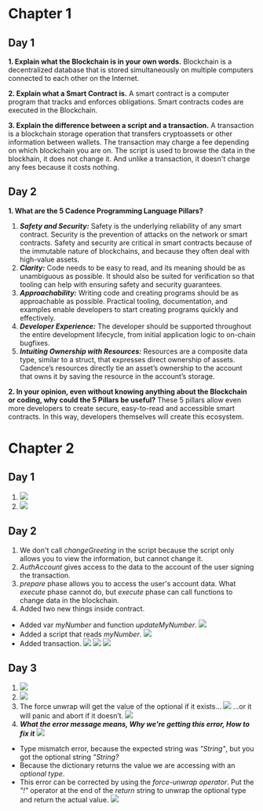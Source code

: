<h1>Chapter 1</h1>
<h2>Day 1</h2>

**1. Explain what the Blockchain is in your own words.**
	Blockchain is a decentralized database that is stored simultaneously on multiple computers connected to each other on the Internet.

**2. Explain what a Smart Contract is.**
	A smart contract is a computer program that tracks and enforces obligations. Smart contracts codes are executed in the Blockchain.
	
**3. Explain the difference between a script and a transaction.**
	A transaction is a blockchain storage operation that transfers cryptoassets or other information between wallets. The transaction may charge a fee depending on which blockchain you are on. 
	The script is used to browse the data in the blockhain, it does not change it. And unlike a transaction, it doesn't charge any fees because it costs nothing.

<h2>Day 2</h2>

**1. What are the 5 Cadence Programming Language Pillars?**
1. **_Safety and Security:_** Safety is the underlying reliability of any smart contract. Security is the prevention of attacks on the network or smart contracts. Safety and security are critical in smart contracts because of the immutable nature of blockchains, and because they often deal with high-value assets.
2.  **_Clarity:_** Code needs to be easy to read, and its meaning should be as unambiguous as possible. It should also be suited for verification so that tooling can help with ensuring safety and security guarantees. 
3. **_Approachability:_** Writing code and creating programs should be as approachable as possible. Practical tooling, documentation, and examples enable developers to start creating programs quickly and effectively.
4. **_Developer Experience:_** The developer should be supported throughout the entire development lifecycle, from initial application logic to on-chain bugfixes.
5. **_Intuiting Ownership with Resources:_** Resources are a composite data type, similar to a struct, that expresses direct ownership of assets. Cadence’s resources directly tie an asset’s ownership to the account that owns it by saving the resource in the account’s storage.

**2. In your opinion, even without knowing anything about the Blockchain or coding, why could the 5 Pillars be useful?**
These 5 pillars allow even more developers to create secure, easy-to-read and accessible smart contracts. In this way, developers themselves will create this ecosystem.

<h1>Chapter 2</h1>
<h2>Day 1</h2>

1. <img src="images\chapter_2\day_1\contract_JT.PNG"></img>
2. <img src="images\chapter_2\day_1\script.PNG"></img>

<h2>Day 2</h2>

1. We don't call _changeGreeting_ in the script because the script only allows you to view the information, but cannot change it.
2. _AuthAccount_ gives access to the data to the account of the user signing the transaction.
3. _prepare_ phase allows you to access the user's account data. What _execute_ phase cannot do, but _execute_ phase can call functions to change data in the blockchain.
4. Added two new things inside contract. 
* Added var _myNumber_ and function _updateMyNumber_.
	<img src="images\chapter_2\day_2\init_myNimber.PNG"></img>
* Added a script that reads _myNumber_.
	<img src="images\chapter_2\day_2\script_myNumber.PNG"></img>
* Added transaction.
	<img src="images\chapter_2\day_2\transaction_number.PNG"></img>
	<img src="images\chapter_2\day_2\enter_newNumber.PNG"></img>
	<img src="images\chapter_2\day_2\answer.PNG"></img>

<h2>Day 3</h2>

1. <img src="images\chapter_2\day_3\people.PNG"></img>
2. <img src="images\chapter_2\day_3\dictionary.PNG"></img>
3. The force unwrap will get the value of the optional if it exists... 
	<img src="images\chapter_2\day_3\succes_unwrap.PNG"></img>
   ...or it will panic and abort if it doesn’t.
	<img src="images\chapter_2\day_3\panic.PNG"></img>
4. **_What the error message means, Why we're getting this error, How to fix it_**
	<img src="images\chapter_2\day_3\error.PNG"></img>

* Type mismatch error, because the expected string was _"String"_, but you got the optional string _"String?_
* Because the dictionary returns the value we are accessing with an _optional type_.
* This error can be corrected by using the _force-unwrap operator_. Put the _"!"_ operator at the end of the _return_ string to unwrap the optional type and return the actual value.
	<img src="images\chapter_2\day_3\success.PNG"></img>